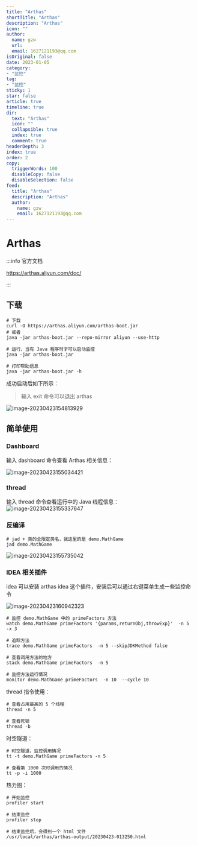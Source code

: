 ```yaml
---
title: "Arthas"
shortTitle: "Arthas"
description: "Arthas"
icon: ""
author: 
  name: gzw
  url: 
  email: 1627121193@qq.com
isOriginal: false
date: 2023-01-05
category: 
- "监控"
tag:
- "监控"
sticky: 1
star: false
article: true
timeline: true
dir:
  text: "Arthas"
  icon: ""
  collapsible: true
  index: true
  comment: true
headerDepth: 3
index: true
order: 2
copy:
  triggerWords: 100
  disableCopy: false
  disableSelection: false
feed:
  title: "Arthas"
  description: "Arthas"
  author:
    name: gzw
    email: 1627121193@qq.com
---
```






# Arthas

:::info 官方文档

https://arthas.aliyun.com/doc/

:::



## 下载

```shell
# 下载
curl -O https://arthas.aliyun.com/arthas-boot.jar
# 或者
java -jar arthas-boot.jar --repo-mirror aliyun --use-http

# 运行，当有 Java 程序时才可以启动监控
java -jar arthas-boot.jar

# 打印帮助信息
java -jar arthas-boot.jar -h
```

成功启动后如下所示：

> 输入 exit 命令可以退出 arthas

![image-20230423154813929](https://my-photos-1.oss-cn-hangzhou.aliyuncs.com/markdown//arthas/20230426/%E5%90%AF%E5%8A%A8Arthas.png)





## 简单使用

### Dashboard

输入 dashboard 命令查看 Arthas 相关信息：

![image-20230423155034421](https://my-photos-1.oss-cn-hangzhou.aliyuncs.com/markdown//arthas/20230426/ArthasDashboard.png)



### thread

输入 thread 命令查看运行中的 Java 线程信息：![image-20230423155337647](https://my-photos-1.oss-cn-hangzhou.aliyuncs.com/markdown//arthas/20230426/Arthas%E6%9F%A5%E7%9C%8BJava%E7%BA%BF%E7%A8%8B%E4%BF%A1%E6%81%AF.png)



### 反编译

```shell
# jad + 类的全限定类名，我这里的是 demo.MathGame
jad demo.MathGame
```

![image-20230423155735042](https://my-photos-1.oss-cn-hangzhou.aliyuncs.com/markdown//arthas/20230426/Arthas%E5%8F%8D%E7%BC%96%E8%AF%91.png)



### IDEA 相关插件

idea 可以安装 arthas idea 这个插件，安装后可以通过右键菜单生成一些监控命令

![image-20230423160942323](https://my-photos-1.oss-cn-hangzhou.aliyuncs.com/markdown//arthas/20230426/ArthasIdea%E6%8F%92%E4%BB%B6.png)

```shell
# 监控 demo.MathGame 中的 primeFactors 方法
watch demo.MathGame primeFactors '{params,returnObj,throwExp}'  -n 5  -x 3

# 追踪方法
trace demo.MathGame primeFactors  -n 5 --skipJDKMethod false

# 查看调用方法的地方
stack demo.MathGame primeFactors  -n 5

# 监控方法运行情况
monitor demo.MathGame primeFactors  -n 10  --cycle 10 
```

thread 指令使用：

```shell
# 查看占用最高的 5 个线程
thread -n 5

# 查看死锁
thread -b
```

时空隧道：

```shell
# 时空隧道，监控调用情况
tt -t demo.MathGame primeFactors -n 5

# 查看第 1000 次时调用的情况
tt -p -i 1000
```

热力图：

```shell
# 开始监控
profiler start

# 结束监控
profiler stop

# 结束监控后，会得到一个 html 文件
/usr/local/arthas/arthas-output/20230423-013250.html
```







